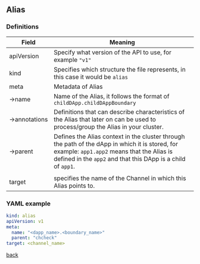 ## Alias 

### Definitions

| Field             | Meaning                                                                                                                                                                                                      |
| ----------------- | ------------------------------------------------------------------------------------------------------------------------------------------------------------------------------------------------------------ |
| apiVersion        | Specify what version of the API to use, for example `"v1"`                                                                                                                                                   |
| kind              | Specifies which structure the file represents, in this case it would be `alias`                                                                                                                              |
| meta              | Metadata of Alias                                                                                                                                                                                            |
| &rarr;name        | Name of the Alias, it follows the format of `childDApp.childDAppBoundary`                                                                                                                                    |
| &rarr;annotations | Definitions that can describe characteristics of the Alias that later on can be used to process/group the Alias in your cluster.                                                                             |
| &rarr;parent      | Defines the Alias context in the cluster through the path of the dApp in which it is stored, for example: `app1.app2` means that the Alias is defined in the `app2` and that this DApp is a child of `app1`. |
|                   |
| target            | specifies the name of the Channel in which this Alias points to.                                                                                                                                             |


### YAML example
```yaml
kind: alias
apiVersion: v1
meta:
  name: "<dapp_name>.<boundary_name>"
  parent: "chcheck"
target: <channel_name>
```

[back](index.md)
